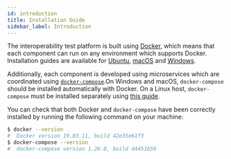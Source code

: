 ```yaml
---
id: introduction
title: Installation Guide 
sidebar_label: Introduction
---
```


The interoperability test platform is built using
[Docker](https://www.docker.com/), which means that each component can run on
any environment which supports Docker. Installation guides are available for
[Ubuntu](https://docs.docker.com/engine/install/ubuntu/),
[macOS](https://docs.docker.com/docker-for-mac/install/) and
[Windows](https://docs.docker.com/docker-for-windows/install/).

Additionally, each component is developed using microservices which are
coordinated using [`docker-compose`](https://docs.docker.com/compose/).On
Windows and macOS, `docker-compose` should be installed automatically with
Docker. On a Linux host, `docker-compose` must be installed separately using
[this guide](https://docs.docker.com/compose/install/).

You can check that both Docker and `docker-compose` have been correctly
installed by running the following command on your machine:

```bash
$ docker --version
#  Docker version 19.03.11, build 42e35e61f3
$ docker-compose --version
#  docker-compose version 1.26.0, build d4451659
```
